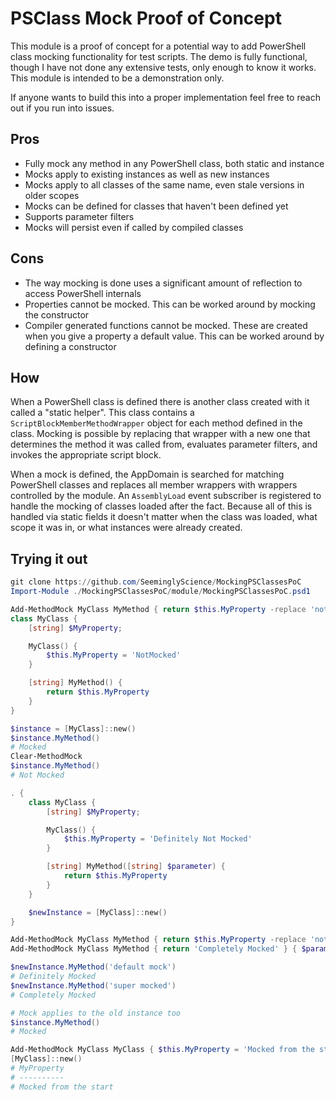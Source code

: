 # PSClass Mock Proof of Concept

This module is a proof of concept for a potential way to add PowerShell class mocking functionality for
test scripts.  The demo is fully functional, though I have not done any extensive tests, only enough
to know it works.  This module is intended to be a demonstration only.

If anyone wants to build this into a proper implementation feel free to reach out if you run into issues.

## Pros

- Fully mock any method in any PowerShell class, both static and instance
- Mocks apply to existing instances as well as new instances
- Mocks apply to all classes of the same name, even stale versions in older scopes
- Mocks can be defined for classes that haven't been defined yet
- Supports parameter filters
- Mocks will persist even if called by compiled classes

## Cons

- The way mocking is done uses a significant amount of reflection to access PowerShell internals
- Properties cannot be mocked.  This can be worked around by mocking the constructor
- Compiler generated functions cannot be mocked.  These are created when you give a property a default
  value.  This can be worked around by defining a constructor

## How

When a PowerShell class is defined there is another class created with it called a "static helper".
This class contains a `ScriptBlockMemberMethodWrapper` object for each method defined in the class.
Mocking is possible by replacing that wrapper with a new one that determines the method it was called
from, evaluates parameter filters, and invokes the appropriate script block.

When a mock is defined, the AppDomain is searched for matching PowerShell classes and replaces all
member wrappers with wrappers controlled by the module.  An `AssemblyLoad` event subscriber is registered
to handle the mocking of classes loaded after the fact.  Because all of this is handled via static fields
it doesn't matter when the class was loaded, what scope it was in, or what instances were already
created.

## Trying it out

```powershell
git clone https://github.com/SeeminglyScience/MockingPSClassesPoC
Import-Module ./MockingPSClassesPoC/module/MockingPSClassesPoC.psd1

Add-MethodMock MyClass MyMethod { return $this.MyProperty -replace 'not ' }
class MyClass {
    [string] $MyProperty;

    MyClass() {
        $this.MyProperty = 'NotMocked'
    }

    [string] MyMethod() {
        return $this.MyProperty
    }
}

$instance = [MyClass]::new()
$instance.MyMethod()
# Mocked
Clear-MethodMock
$instance.MyMethod()
# Not Mocked

. {
    class MyClass {
        [string] $MyProperty;

        MyClass() {
            $this.MyProperty = 'Definitely Not Mocked'
        }

        [string] MyMethod([string] $parameter) {
            return $this.MyProperty
        }
    }

    $newInstance = [MyClass]::new()
}

Add-MethodMock MyClass MyMethod { return $this.MyProperty -replace 'not ' }
Add-MethodMock MyClass MyMethod { return 'Completely Mocked' } { $parameter -eq 'super mocked' }

$newInstance.MyMethod('default mock')
# Definitely Mocked
$newInstance.MyMethod('super mocked')
# Completely Mocked

# Mock applies to the old instance too
$instance.MyMethod()
# Mocked

Add-MethodMock MyClass MyClass { $this.MyProperty = 'Mocked from the start' }
[MyClass]::new()
# MyProperty
# ----------
# Mocked from the start
```
